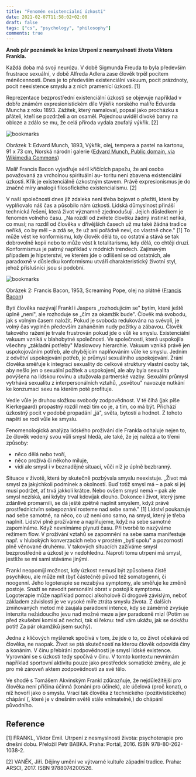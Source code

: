 ```yaml
---
title: "Fenomén existencialní úzkosti"
date: 2021-02-07T11:58:02+02:00
draft: false
tags: ["cs", "psychology", "philosophy"]
comments: true
---
```


**Aneb pár poznámek ke knize Utrpení z nesmyslnosti života Viktora Frankla.**

Každá doba má svoji neurózu. V době Sigmunda Freuda to byla především frustrace sexuální, v době Alfreda
Adlera zase člověk trpěl pocitem méněcennosti. Dnes je to především existenciální vakuum, pocit prázdnoty,
pocit neexistence smyslu a z nich pramenící úzkosti. [1]

<!--more-->

Reprezentace bezprostřední existenciální úzkosti se objevuje například v dobře známém expresionistickém
díle Výkřik norského malíře Edvarda Muncha z roku 1893. Zážitek, který namaloval, popsal jako procházku s
přáteli, kteří se pozdrželi a on osaměl. Pojednou uviděl divoké barvy na obloze a zdálo se mu, že celá příroda
vydala zoufalý výkřik. [2]

![bookmarks](/files/blog/img/scream.jpg)

Obrázek 1: Edvard Munch, 1893, Výkřik, olej, tempera a pastel na kartonu, 91 x 73 cm, Norská národní galerie ([Edvard Munch, Public domain, via Wikimedia Commons](https://commons.wikimedia.org/wiki/File:Edvard_Munch,_1893,_The_Scream,_oil,_tempera_and_pastel_on_cardboard,_91_x_73_cm,_National_Gallery_of_Norway.jpg))

Malíř Francis Bacon vyjadřuje sérií křičících papežu, že ani osoba považovaná za vrcholnou spirituální au-
toritu není zbavena existenciální úzkosti. Křik je existenciálně úzkostným stavem. Právě expresionismus je do
značné míry analogií filosofického existencialismu. [2]

V naší společnosti dnes již zdaleka není třeba bojovat o přežití, které by vyplňovalo náš čas a působilo
nám úzkosti. Lidská důmyslnost přináší technická řešení, která život významně zjednodušují. Jejich důsledkem
je fenomén volného času. „Na rozdíl od zvířete člověku žádný instinkt neříká, co musí; na rozdíl od člověka v
dřívějších časech už mu také žádná tradice neříká, co by měl – a zdá se, že už ani pořádně neví, co vlastně chce." [1]
To může vést ke konformismu, kdy člověk dělá to, co ostatní a stává se tak dobrovolně kopií nebo to může vést
k totalitarismu, kdy dělá, co chtějí druzí. Konformismus je patrný například v módních trendech. Zajímavým
případem je hipsterství, ve kterém jde o odlišení se od ostatních, ale paradoxně v důsledku konformismu utváří
charakteristický životní styl, jehož příslušníci jsou si podobní.




![bookmarks](/files/blog/img/baconPope.png)

Obrázek 2: Francis Bacon, 1953, Screaming Pope, olej na plátně ([Francis Bacon](https://www.telegraph.co.uk/multimedia/archive/02352/bacon_screaming_po_2352205b.jpg))

Bytí člověka nazývají Frankl i Jaspers „rozhodujícím se" bytím, které ještě úplně „není", ale rozhoduje se
„čím za okamžik bude". Člověk má svobodu, jak s volným časem naložit. Pokud je svoboda redukována na
svévoli, je volný čas vyplněn především zaháněním nudy požitky a zábavou. Člověk takového ražení je trvale
frustrován pokud jde o vůli ke smyslu. Existenciální vakuum vzniká v blahobytné společnosti. Ve společnosti,
která uspokojila všechny „základní potřeby" Maslowovy hierarchie. Vakuum vzniká právě jen uspokojováním
potřeb, ale chybějícím naplňováním vůle ke smyslu. Jedním z odvětví uspokojování potřeb, je průmysl sexuálního
uspokojování. Zrání člověka směřuje k integraci sexuality do celkové struktury vlastní osoby tak, aby nešlo jen o
sexuální požitek a uspokojení, ale aby byla sexualita povýšena na lidskou rovinu a utužovala partnerské vazby.
Sexuální průmysl vytrhává sexualitu z interpersonálních vztahů, „osvětou" navozuje nutkání ke konzumaci sexu
na kterém poté profituje.

Vedle vůle je druhou složkou svobody zodpovědnost. V té číhá (jak píše Kierkegaard) propastný rozdíl mezi
tím co je, a tím, co má být. Přichází úzkostný pocit v podobě propadání „já", světa, bytostí a hodnot. Z tohoto
napětí se rodí vůle ke smyslu.

Fenomenologická analýza lidského prožívání dle Frankla odhaluje nejen to, že člověk vedený svou vůlí smysl
hledá, ale také, že jej nalézá a to třemi způsoby:

- něco dělá nebo tvoří,
- něco prožívá či někoho miluje,
- vidí ale smysl i v beznadějné situaci, vůči níž je úplně bezbranný.

Situace v životě, která by skutečně pozbývala smyslu neexistuje. „Život má smysl za jakýchkoli podmínek a
okolností. Buď totiž smysl má – a pak si jej musí podržet, ať trvá jakkoli krátce. Nebo ovšem smysl nemá – pak
ale smysl nezíská, ani kdyby trval kdovíjak dlouho. Dokonce i život, který jsme zdánlivě promarnili, se dá ještě
zpětně naplnit smyslem, když právě prostřednictvím sebepoznání rosteme nad sebe samé." [1] Lidství poukazuje
nad sebe samotné, na něco, co už není ono samo, na smysl, který je třeba naplnit. Lidství plně prožíváme a
naplňujeme, když na sebe samotné zapomínáme. Když nevnímáme plynutí času. Při tvorbě to nazýváme režimem
flow. V prožívání vztahů se zapomnění na sebe sama manifestuje např. v hlubokých konverzacích nebo v prostém
„bytí spolu" a pozornosti plně věnované druhému. V takových situacích zažíváme smysl bezprostředně a úzkost
je v nedohlednu. Naproti tomu utrpení má smysl, jestliže se mi sami stáváme jinými.

Frankl neopomíjí možnost, kdy úzkost nemusí být způsobena čistě psychikou, ale může mít (byť částečně)
původ též somatogenní, či noogenní. Jeho logoterapie se nezabýva symptomy, ale směřuje ke změně postoje.
Snaží se navodit personální obrat v postoji k symptomu. Logoterapie může například pomoci alkoholově či
drogově závislým, neboť základem závislosti je ve vysoké míře ztráta smyslu života. Z dalších zmiňovaných
metod mě zaujala paradoxní intence, kdy se záměrně zvyšuje intenzita nežádoucího jevu nad možné meze a jev
paradoxně mizí (Potím se před zkušební komisí ač nechci, tak si řeknu: teď vám ukážu, jak se dokážu potit! Za
pár okamžiků jsem suchý).

Jedna z klíčových myšlenek spočívá v tom, že jde o to, co život očekává od člověka, ne naopak. Život se ptá
skutečností na kterou člověk odpovídá činy a konáním. V činu přebírání zodpovědnosti je smysl lidské existence.
Vyrovnání se s úzkostí tedy spočívá v činu. V tomto kontextu nevnímám například sportovní aktivitu pouze
jako prostředek somatické změny, ale je pro mě zároveň aktem zodpovědnosti za své tělo.

Ve shodě s Tomášem Akvinským Frankl zdůrazňuje, že nejdůležitější pro člověka není příčina účinná (konání
pro účinek), ale účelová (proč konat), o níž hovoří jako o smyslu. Vrací tak člověka z technického (pozitivistického)
chápání (, které je v dnešním světě stále vnímatelné,) do chápání původního.

## Reference

[1] FRANKL, Viktor Emil. Utrpení z nesmyslnosti života: psychoterapie pro dnešní dobu. Přeložil Petr BABKA.
Praha: Portál, 2016. ISBN 978-80-262-1038-2.

[2] VANĚK, Jiří. Dějiny umění ve výtvarné kultuře západní tradice. Praha: ARSCI, 2017. ISBN 9788074200526.
